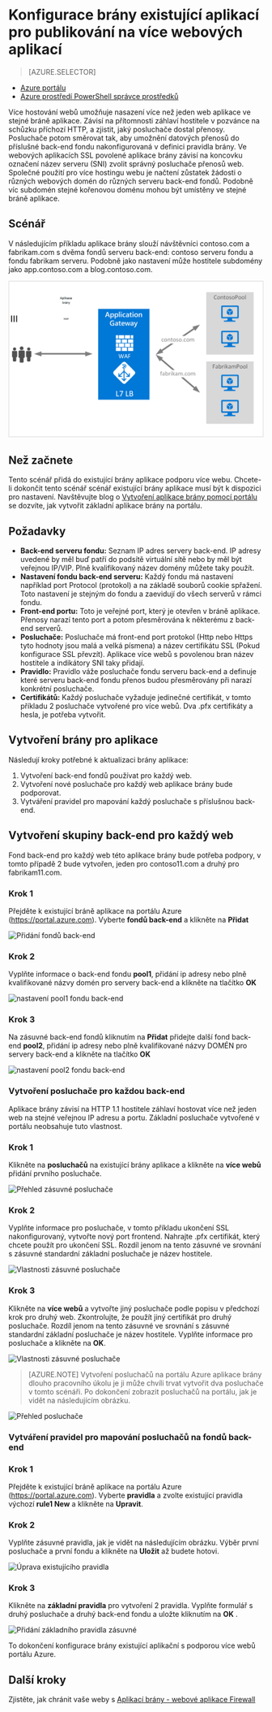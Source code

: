 <properties
   pageTitle="Konfigurace brány existující aplikací pro publikování na více webů na portálu Azure | Microsoft Azure"
   description="Tato stránka obsahuje pokyny ke konfiguraci brány existující Azure aplikací pro publikování na více webových aplikací ve stejné bráně pomocí portálu Azure."
   documentationCenter="na"
   services="application-gateway"
   authors="georgewallace"
   manager="carmonm"
   editor="tysonn"/>
<tags
   ms.service="application-gateway"
   ms.devlang="na"
   ms.topic="article"
   ms.tgt_pltfrm="na"
   ms.workload="infrastructure-services"
   ms.date="10/25/2016"
   ms.author="gwallace"/>


# <a name="configure-an-existing-application-gateway-for-hosting-multiple-web-applications"></a>Konfigurace brány existující aplikací pro publikování na více webových aplikací

> [AZURE.SELECTOR]
- [Azure portálu](application-gateway-create-multisite-portal.md)
- [Azure prostředí PowerShell správce prostředků](application-gateway-create-multisite-azureresourcemanager-powershell.md)

Více hostování webů umožňuje nasazení více než jeden web aplikace ve stejné bráně aplikace. Závisí na přítomnosti záhlaví hostitele v pozvánce na schůzku příchozí HTTP, a zjistit, jaký posluchače dostal přenosy. Posluchače potom směrovat tak, aby umožnění datových přenosů do příslušné back-end fondu nakonfigurovaná v definici pravidla brány. Ve webových aplikacích SSL povolené aplikace brány závisí na koncovku označení název serveru (SNI) zvolit správný posluchače přenosů web. Společné použití pro více hostingu webu je načtení zůstatek žádosti o různých webových domén do různých serveru back-end fondů. Podobně víc subdomén stejné kořenovou doménu mohou být umístěny ve stejné bráně aplikace.

## <a name="scenario"></a>Scénář

V následujícím příkladu aplikace brány slouží návštěvníci contoso.com a fabrikam.com s dvěma fondů serveru back-end: contoso serveru fondu a fondu fabrikam serveru. Podobně jako nastavení může hostitele subdomény jako app.contoso.com a blog.contoso.com.

![více pracovišť scénářů][multisite]

## <a name="before-you-begin"></a>Než začnete

Tento scénář přidá do existující brány aplikace podporu více webu. Chcete-li dokončit tento scénář scénář existující brány aplikace musí být k dispozici pro nastavení. Navštěvujte blog o [Vytvoření aplikace brány pomocí portálu](./application-gateway-create-gateway-portal.md) se dozvíte, jak vytvořit základní aplikace brány na portálu.

## <a name="requirements"></a>Požadavky

- **Back-end serveru fondu:** Seznam IP adres servery back-end. IP adresy uvedené by měl buď patří do podsítě virtuální sítě nebo by měl být veřejnou IP/VIP. Plně kvalifikovaný název domény můžete taky použít.
- **Nastavení fondu back-end serveru:** Každý fondu má nastavení například port Protocol (protokol) a na základě souborů cookie spřažení. Toto nastavení je stejným do fondu a zaevidují do všech serverů v rámci fondu.
- **Front-end portu:** Toto je veřejné port, který je otevřen v bráně aplikace. Přenosy narazí tento port a potom přesměrována k některému z back-end serverů.
- **Posluchače:** Posluchače má front-end port protokol (Http nebo Https tyto hodnoty jsou malá a velká písmena) a název certifikátu SSL (Pokud konfigurace SSL převzít). Aplikace více webů s povolenou bran název hostitele a indikátory SNI taky přidají.
- **Pravidlo:** Pravidlo váže posluchače fondu serveru back-end a definuje které serveru back-end fondu přenos budou přesměrovány při narazí konkrétní posluchače.
- **Certifikátů:** Každý posluchače vyžaduje jedinečné certifikát, v tomto příkladu 2 posluchače vytvořené pro více webů. Dva .pfx certifikáty a hesla, je potřeba vytvořit.

## <a name="create-an-application-gateway"></a>Vytvoření brány pro aplikace

Následují kroky potřebné k aktualizaci brány aplikace:

1. Vytvoření back-end fondů používat pro každý web.
2. Vytvoření nové posluchače pro každý web aplikace brány bude podporovat.
3. Vytváření pravidel pro mapování každý posluchače s příslušnou back-end.

## <a name="create-back-end-pools-for-each-site"></a>Vytvoření skupiny back-end pro každý web

Fond back-end pro každý web této aplikace brány bude potřeba podpory, v tomto případě 2 bude vytvořen, jeden pro contoso11.com a druhý pro fabrikam11.com.

### <a name="step-1"></a>Krok 1

Přejděte k existující bráně aplikace na portálu Azure (https://portal.azure.com). Vyberte **fondů back-end** a klikněte na **Přidat**

![Přidání fondů back-end][7]

### <a name="step-2"></a>Krok 2

Vyplňte informace o back-end fondu **pool1**, přidání ip adresy nebo plně kvalifikované názvy domén pro servery back-end a klikněte na tlačítko **OK**

![nastavení pool1 fondu back-end][8]

### <a name="step-3"></a>Krok 3

Na zásuvné back-end fondů kliknutím na **Přidat** přidejte další fond back-end **pool2**, přidání ip adresy nebo plně kvalifikované názvy DOMÉN pro servery back-end a klikněte na tlačítko **OK**

![nastavení pool2 fondu back-end][9]

### <a name="create-listeners-for-each-back-end"></a>Vytvoření posluchače pro každou back-end

Aplikace brány závisí na HTTP 1.1 hostitele záhlaví hostovat více než jeden web na stejné veřejnou IP adresu a portu. Základní posluchače vytvořené v portálu neobsahuje tuto vlastnost.

### <a name="step-1"></a>Krok 1

Klikněte na **posluchačů** na existující brány aplikace a klikněte na **více webů** přidání prvního posluchače.

![Přehled zásuvné posluchače][1]

### <a name="step-2"></a>Krok 2

Vyplňte informace pro posluchače, v tomto příkladu ukončení SSL nakonfigurovaný, vytvořte nový port frontend. Nahrajte .pfx certifikát, který chcete použít pro ukončení SSL. Rozdíl jenom na tento zásuvné ve srovnání s zásuvné standardní základní posluchače je název hostitele.

![Vlastnosti zásuvné posluchače][2]

### <a name="step-3"></a>Krok 3

Klikněte na **více webů** a vytvořte jiný posluchače podle popisu v předchozí krok pro druhý web. Zkontrolujte, že použít jiný certifikát pro druhý posluchače. Rozdíl jenom na tento zásuvné ve srovnání s zásuvné standardní základní posluchače je název hostitele. Vyplňte informace pro posluchače a klikněte na **OK**.

![Vlastnosti zásuvné posluchače][3]

> [AZURE.NOTE] Vytvoření posluchačů na portálu Azure aplikace brány dlouho pracovního úkolu je ji může chvíli trvat vytvořit dva posluchače v tomto scénáři. Po dokončení zobrazit posluchačů na portálu, jak je vidět na následujícím obrázku.

![Přehled posluchače][4]

### <a name="create-rules-to-map-listeners-to-backend-pools"></a>Vytváření pravidel pro mapování posluchačů na fondů back-end

### <a name="step-1"></a>Krok 1

Přejděte k existující bráně aplikace na portálu Azure (https://portal.azure.com). Vyberte **pravidla** a zvolte existující pravidla výchozí **rule1 New** a klikněte na **Upravit**.

### <a name="step-2"></a>Krok 2

Vyplňte zásuvné pravidla, jak je vidět na následujícím obrázku. Výběr první posluchače a první fondu a klikněte na **Uložit** až budete hotovi.

![Úprava existujícího pravidla][6]

### <a name="step-3"></a>Krok 3

Klikněte na **základní pravidla** pro vytvoření 2 pravidla. Vyplňte formulář s druhý posluchače a druhý back-end fondu a uložte kliknutím na **OK** .

![Přidání základního pravidla zásuvné][10]

To dokončení konfigurace brány existující aplikační s podporou více webů portálu Azure.

## <a name="next-steps"></a>Další kroky

Zjistěte, jak chránit vaše weby s [Aplikací brány - webové aplikace Firewall](application-gateway-webapplicationfirewall-overview.md)

<!--Image references-->
[1]: ./media/application-gateway-create-multisite-portal/figure1.png
[2]: ./media/application-gateway-create-multisite-portal/figure2.png
[3]: ./media/application-gateway-create-multisite-portal/figure3.png
[4]: ./media/application-gateway-create-multisite-portal/figure4.png
[5]: ./media/application-gateway-create-multisite-portal/figure5.png
[6]: ./media/application-gateway-create-multisite-portal/figure6.png
[7]: ./media/application-gateway-create-multisite-portal/figure7.png
[8]: ./media/application-gateway-create-multisite-portal/figure8.png
[9]: ./media/application-gateway-create-multisite-portal/figure9.png
[10]: ./media/application-gateway-create-multisite-portal/figure10.png
[multisite]: ./media/application-gateway-create-multisite-portal/multisite.png